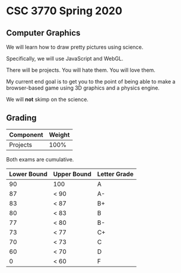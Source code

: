 # CSC 3770 Spring 2020

## Computer Graphics

We will learn how to draw pretty pictures using science.

Specifically, we will use JavaScript and WebGL.

There will be projects. You will hate them. You will love them.

My current end goal is to get you to the point of being able to make a browser-based game using 3D graphics and a physics engine.

We will **not** skimp on the science.

## Grading

| Component | Weight |
| --------- | ------ |
| Projects  | 100% |

Both exams are cumulative.

| Lower Bound | Upper Bound | Letter Grade |
| ------- | -------- | ---------- |
| 90  | 100  | A |
| 87  | < 90  | A- |
| 83  | < 87  | B+ |
| 80  | < 83  | B |
| 77  | < 80 | B- |
| 73  | < 77  | C+ |
| 70  | < 73  | C |
| 60  | < 70 | D |
| 0  | < 60 | F |

